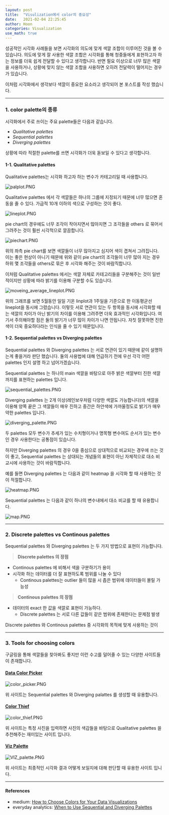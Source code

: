 ```yaml
---
layout: post
title:  "Visulization에서 color의 중요성"
date:   2021-02-04 22:25:45
author: Hoon
categories: Visualization
use_math: true
---
```


성공적인 시각화 사례들을 보면 시각화의 의도에 맞게 색깔 조합이 이루어진 것을 볼 수 있습니다. 의도에 맞게 잘 사용한 색깔 조합은 시각화를 통해 청중들에게 표현하고자 하는 정보를 더욱 쉽게 전달할 수 있다고 생각합니다. 반면 필요 이상으로 너무 많은 색깔을 사용하거나, 상황에 맞지 않는 색깔 조합을 사용하면 오히려 전달력이 떨어지는 경우가 있습니다.

이처럼 시각화에서 생각보다 색깔이 중요한 요소라고 생각되어 본 포스트를 작성 했습니다.

-----

### 1. color palette의 종류

시각화에서 주로 쓰이는 주요 palette들은 다음과 같습니다.

* *Qualitative palettes*
* *Sequential palettes*
* *Diverging palettes*

상황에 따라 적절한 palette를 쓰면 시각화가 더욱 돋보일 수 있다고 생각합니다.

#### 1-1. Qualitative palettes

Qualitative palettes는 시각화 하고자 하는 변수가 카테고리일 때 사용합니다.

![palplot.PNG](https://github.com/hoon-923/hoon-923.github.io/blob/main/_images/Visualization/Visualization_color/palplot.PNG?raw=true)

Qualitative palettes 에서 각 색깔들은 하나의 그룹에 지정되기 때문에 너무 많으면 혼동을 줄 수 있다. 가급적 10개 이하의 색으로 구성하는 것이 좋다.

![lineplot.PNG](https://github.com/hoon-923/hoon-923.github.io/blob/main/_images/Visualization/Visualization_color/lineplot.PNG?raw=true)

pie chart의 경우에도 너무 조각이 작아지면서 많아지면 그 조각들을 others 로 묶어서 그려주는 것이 훨씬 시각적으로 깔끔합니다.

![piechart.PNG](https://github.com/hoon-923/hoon-923.github.io/blob/main/_images/Visualization/Visualization_color/piechart.PNG?raw=true)

위의 좌측 pie chart를 보면 색깔들이 너무 많아지고 심지어 색이 겹쳐서 그려집니다. 이는 좋은 현상이 아니기 때문에 위와 같이 pie chart의 조각들이 너무 많아 지는 경우 하위 몇 조각들을 others로 묶은 후 시각화 해주는 것이 바람직합니다.

이처럼 Qualitative palettes 에서는 색깔 자체로 카테고리들을 구분해주는 것이 일반적이지만 상황에 따라 밝기를 이용해 구분할 수도 있습니다.

![moveing_average_lineplot.PNG](https://github.com/hoon-923/hoon-923.github.io/blob/main/_images/Visualization/Visualization_color/moveing_average_lineplot.PNG?raw=true)

위의 그래프를 보면 5월동안 일일 기온 linplot과 1주일을 기준으로 한 이동평균선 lineplot을 동시에 그렸습니다. 이렇듯 서로 연관이 있는 두 항목을 동시에 시각화할 때는 색깔의 차이가 아닌 밝기의 차이를 이용해 그려주면 더욱 효과적인 시각화입니다. 여기서 주의해야할 점은 둘의 밝기가 너무 많이 차이가 나면 안됩니다. 자칫 잘못하면 진한 색이 더욱 중요하다라는 인식을 줄 수 있기 때문입니다.

#### 1-2. Sequential palettes vs Diverging palettes

Sequential palettes 와 Diverging palettes 는 서로 연관이 있기 때문에 같이 설명하는게 좋을거라 판단 했습니다. 둘의 사용법에 대해 언급하기 전에 우선 각각 어떤 palettes 인지 설명 하고 넘어가겠습니다.

Sequential palettes 는 하나의 main 색깔을 바탕으로 아주 밝은 색깔부터 진한 색깔까지를 표현하는 palettes 입니다.

![sequential_palettes.PNG](https://github.com/hoon-923/hoon-923.github.io/blob/main/_images/Visualization/Visualization_color/sequential_palettes.PNG?raw=true)

Diverging palettes 는 2개 이상(레인보우처럼 다양한 색깔도 가능합니다)의 색깔을 이용해 양쪽 끝은 그 색깔들이 매우 진하고 중간은 하얀색에 가까울정도로 밝기가 매우 약한 palettes 입니다.

![diverging_palette.PNG](https://github.com/hoon-923/hoon-923.github.io/blob/main/_images/Visualization/Visualization_color/diverging_palette.PNG?raw=true)

두 palettes 모두 변수가 추세가 있는 수치형이거나 명목형 변수여도 순서가 있는 변수인 경우 사용한다는 공통점이 있습니다. 

하지만 Diverging palettes 의 경우 0을 중심으로 상대적으로 비교되는 경우에 쓰는 것이 좋고, Sequential palettes 는 상대되는 개념들의 표현이 아닌 자체적으로 대소 비교시에 사용하는 것이 바람직합니다.

예를 들면 Diverging palettes 는 다음과 같이 heatmap 을 시각화 할 때 사용하는 것이 적절합니다. 

![heatmap.PNG](https://github.com/hoon-923/hoon-923.github.io/blob/main/_images/Visualization/Visualization_color/heatmap.PNG?raw=true)



Sequential palettes 는 다음과 같이 하나의 변수내에서 대소 비교를 할 때 유용합니다.

![map.PNG](https://github.com/hoon-923/hoon-923.github.io/blob/main/_images/Visualization/Visualization_color/map.PNG?raw=true)

----

### 2. Discrete palettes vs Continous palettes

 Sequential palettes 와 Diverging palettes 는 두 가지 방법으로 표현이 가능합니다. 



>  **Discrete palettes 의 장점**

* Continous palettes 에 비해서 색을 구분하기가 용이
* 시각화 하는 데이터를 더 잘 표현하도록 범위를 나눌 수 있다
  - Continous palettes는 outlier 들이 많을 시 좁은 범위에 데이터들이 몰릴 가능성



> **Continous palettes 의 장점**

* 데이터의 exact 한 값을 색깔로 표현이 가능하다.
  - Discrete palettes 는 서로 다른 값들이 같은 범위에 존재한다는 문제점 발생



Discrete palettes 와 Continous palettes 중 시각화의 목적에 맞게 사용하는 것이 

----

### 3. Tools for choosing colors

구글링을 통해 색깔들을 찾아봐도 좋지만 이런 수고를 덜어줄 수 있는 다양한 사이트들이 존재합니다.

#### [Data Color Picker](https://learnui.design/tools/data-color-picker.html)

![color_picker.PNG](https://github.com/hoon-923/hoon-923.github.io/blob/main/_images/Visualization/Visualization_color/color_picker.PNG?raw=true)

위 사이트는 Sequential palettes 와 Diverging palattes 를 생성할 때 유용합니다.

#### [Color Thief](https://lokeshdhakar.com/projects/color-thief/)

![color_thief.PNG](https://github.com/hoon-923/hoon-923.github.io/blob/main/_images/Visualization/Visualization_color/color_thief.PNG?raw=true)

위 사이트는 특정 사진을 입력하면 사진의 색감들을 바탕으로 Qualitative palettes 을 추천해주는 재미있는 사이트 입니다. 

#### [Viz Palette](https://projects.susielu.com/viz-palette)

![VIZ_palette.PNG](https://github.com/hoon-923/hoon-923.github.io/blob/main/_images/Visualization/Visualization_color/VIZ_palette.PNG?raw=true)

위 사이트는 최종적인 시각화 결과 어떻게 보일지에 대해 판단할 때 유용한 사이트 입니다.

-----

#### References

* medium: [How to Choose Colors for Your Data Visualizations](https://medium.com/nightingale/how-to-choose-the-colors-for-your-data-visualizations-50b2557fa335)
* everyday analytics: [When to Use Sequential and Diverging Palettes](https://everydayanalytics.ca/2017/03/when-to-use-sequential-and-diverging-palettes.html)